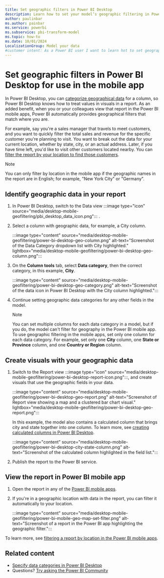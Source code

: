 ```yaml
---
title: Set geographic filters in Power BI Desktop
description: Learn how to set your model’s geographic filtering in Power BI Desktop, so you can automatically filter data for your location in Power BI mobile apps.
author: paulinbar
ms.author: painbar
ms.service: powerbi
ms.subservice: pbi-transform-model
ms.topic: how-to
ms.date: 10/01/2024
LocalizationGroup: Model your data
#customer intent: As a Power BI user I want to learn hot to set geographic filtering for Power BI models.
---
```

# Set geographic filters in Power BI Desktop for use in the mobile app

In Power BI Desktop, you can [categorize geographical data](desktop-data-categorization.md) for a column, so Power BI Desktop knows how to treat values in visuals in a report. As an added benefit, when you or your colleagues view that report in the Power BI mobile apps, Power BI automatically provides geographical filters that match where you are.

For example, say you're a sales manager that travels to meet customers, and you want to quickly filter the total sales and revenue for the specific customer you're planning to visit. You want to break out the data for your current location, whether by state, city, or an actual address. Later, if you have time left, you'd like to visit other customers located nearby. You can [filter the report by your location to find those customers](../consumer/mobile/mobile-apps-geographic-filtering.md).

> [!NOTE]
> You can only filter by location in the mobile app if the geographic names in the report are in English; for example, "New York City" or "Germany".
>
>

## Identify geographic data in your report

1. In Power BI Desktop, switch to the Data view :::image type="icon" source="media/desktop-mobile-geofiltering/pbi_desktop_data_icon.png"::: .

2. Select a column with geographic data, for example, a City column.

    :::image type="content" source="media/desktop-mobile-geofiltering/power-bi-desktop-geo-column.png" alt-text="Screenshot of the Data Category dropdown list with City highlighted." lightbox="media/desktop-mobile-geofiltering/power-bi-desktop-geo-column.png":::

3. On the **Column tools** tab, select **Data category**, then the correct category, in this example, **City**.

    :::image type="content" source="media/desktop-mobile-geofiltering/power-bi-desktop-geo-category.png" alt-text="Screenshot of the data icon in Power BI Desktop with the City column highlighted.":::

4. Continue setting geographic data categories for any other fields in the model.

   > [!NOTE]
   > You can set multiple columns for each data category in a model, but if you do, the model can't filter for geography in the Power BI mobile app. To use geographic filtering in the mobile apps, set only one column for each data category. For example, set only one **City** column, one **State or Province** column, and one **Country or Region** column.
   >
   >

## Create visuals with your geographic data

1. Switch to the Report view :::image type="icon" source="media/desktop-mobile-geofiltering/power-bi-desktop-report-icon.png":::, and create visuals that use the geographic fields in your data.

    :::image type="content" source="media/desktop-mobile-geofiltering/power-bi-desktop-geo-report.png" alt-text="Screenshot of Report view showing a map and a clustered bar chart visual." lightbox="media/desktop-mobile-geofiltering/power-bi-desktop-geo-report.png":::

    In this example, the model also contains a calculated column that brings city and state together into one column. To learn more, see [creating calculated columns in Power BI Desktop](desktop-calculated-columns.md).

    :::image type="content" source="media/desktop-mobile-geofiltering/power-bi-desktop-city-state-column.png" alt-text="Screenshot of the calculated column highlighted in the field list.":::
2. Publish the report to the Power BI service.

## View the report in Power BI mobile app

1. Open the report in any of the [Power BI mobile apps](../consumer/mobile/mobile-apps-for-mobile-devices.md).
2. If you're in a geographic location with data in the report, you can filter it automatically to your location.

    :::image type="content" source="media/desktop-mobile-geofiltering/power-bi-mobile-geo-map-set-filter.png" alt-text="Screenshot of a report in the Power BI app highlighting the geographic filter.":::

To learn more, see [filtering a report by location in the Power BI mobile apps](../consumer/mobile/mobile-apps-geographic-filtering.md).

## Related content

* [Specify data categories in Power BI Desktop](desktop-data-categorization.md)  
* Questions? [Try asking the Power BI Community](https://community.powerbi.com/)
